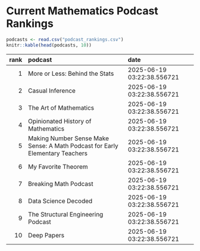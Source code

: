 # Current Mathematics Podcast Rankings


``` r
podcasts <- read.csv("podcast_rankings.csv")
knitr::kable(head(podcasts, 10))
```

| rank | podcast | date |
|---:|:---|:---|
| 1 | More or Less: Behind the Stats | 2025-06-19 03:22:38.556721 |
| 2 | Casual Inference | 2025-06-19 03:22:38.556721 |
| 3 | The Art of Mathematics | 2025-06-19 03:22:38.556721 |
| 4 | Opinionated History of Mathematics | 2025-06-19 03:22:38.556721 |
| 5 | Making Number Sense Make Sense: A Math Podcast for Early Elementary Teachers | 2025-06-19 03:22:38.556721 |
| 6 | My Favorite Theorem | 2025-06-19 03:22:38.556721 |
| 7 | Breaking Math Podcast | 2025-06-19 03:22:38.556721 |
| 8 | Data Science Decoded | 2025-06-19 03:22:38.556721 |
| 9 | The Structural Engineering Podcast | 2025-06-19 03:22:38.556721 |
| 10 | Deep Papers | 2025-06-19 03:22:38.556721 |
